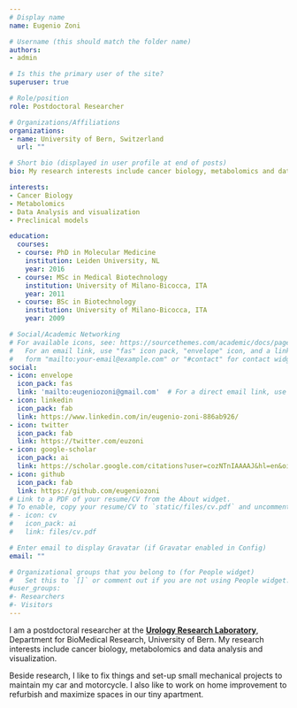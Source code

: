 ```yaml
---
# Display name
name: Eugenio Zoni

# Username (this should match the folder name)
authors:
- admin

# Is this the primary user of the site?
superuser: true

# Role/position
role: Postdoctoral Researcher

# Organizations/Affiliations
organizations:
- name: University of Bern, Switzerland
  url: ""

# Short bio (displayed in user profile at end of posts)
bio: My research interests include cancer biology, metabolomics and data analysis.

interests:
- Cancer Biology
- Metabolomics
- Data Analysis and visualization
- Preclinical models

education:
  courses:
  - course: PhD in Molecular Medicine
    institution: Leiden University, NL
    year: 2016
  - course: MSc in Medical Biotechnology
    institution: University of Milano-Bicocca, ITA
    year: 2011
  - course: BSc in Biotechnology
    institution: University of Milano-Bicocca, ITA
    year: 2009

# Social/Academic Networking
# For available icons, see: https://sourcethemes.com/academic/docs/page-builder/#icons
#   For an email link, use "fas" icon pack, "envelope" icon, and a link in the
#   form "mailto:your-email@example.com" or "#contact" for contact widget.
social:
- icon: envelope
  icon_pack: fas
  link: 'mailto:eugeniozoni@gmail.com'  # For a direct email link, use "mailto:eugeniozoni@gmail.com".
- icon: linkedin
  icon_pack: fab
  link: https://www.linkedin.com/in/eugenio-zoni-886ab926/
- icon: twitter
  icon_pack: fab
  link: https://twitter.com/euzoni
- icon: google-scholar
  icon_pack: ai
  link: https://scholar.google.com/citations?user=cozNTnIAAAAJ&hl=en&oi=ao
- icon: github
  icon_pack: fab
  link: https://github.com/eugeniozoni
# Link to a PDF of your resume/CV from the About widget.
# To enable, copy your resume/CV to `static/files/cv.pdf` and uncomment the lines below.
# - icon: cv
#   icon_pack: ai
#   link: files/cv.pdf

# Enter email to display Gravatar (if Gravatar enabled in Config)
email: ""

# Organizational groups that you belong to (for People widget)
#   Set this to `[]` or comment out if you are not using People widget.
#user_groups:
#- Researchers
#- Visitors
---
```


I am a postdoctoral researcher at the [**Urology Research Laboratory**](https://www.urogenus-research.org/), Department for BioMedical Research, University of Bern. My research interests include cancer biology, metabolomics and data analysis and visualization.

Beside research, I like to fix things and set-up small mechanical projects to maintain my car and motorcycle. I also like to work on home improvement to refurbish and maximize spaces in our tiny apartment.
